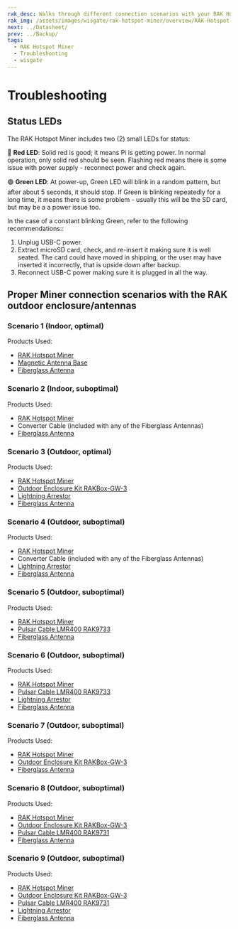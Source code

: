 ```yaml
---
rak_desc: Walks through different connection scenarios with your RAK Hotspot Miner. This includes both the outdoor and indoor enclosure and antennas of RAKwireless suitable for your LoRaWAN Gateway.
rak_img: /assets/images/wisgate/rak-hotspot-miner/overview/RAK-Hotspot-Miner_home.png
next: ../Datasheet/
prev: ../Backup/
tags:
  - RAK Hotspot Miner
  - Troubleshooting
  - wisgate
---
```

# Troubleshooting

## Status LEDs


The RAK Hotspot Miner includes two (2) small LEDs for status: 

<rk-img
  src="/assets/images/wisgate/rak-hotspot-miner/troubleshooting/StatusLED.svg"
  width="40%"
  caption="Status LED location"
/> 

🔴 **Red LED**:
Solid red is good; it means Pi is getting power. In normal operation, only solid red should be seen. Flashing red means there is some issue with power supply - reconnect power and check again.

🟢 **Green LED**:
At power-up, Green LED will blink in a random pattern, but after about 5 seconds, it should stop. If Green is blinking repeatedly for a long time, it means there is some problem - usually this will be the SD card, but may be a a power issue too.

In the case of a constant blinking Green, refer to the following recommendations::

1. Unplug USB-C power.
2. Extract microSD card, check, and re-insert it making sure it is well seated. The card could have moved in shipping, or the user may have inserted it incorrectly, that is upside down after backup.
3. Reconnect USB-C power making sure it is plugged in all the way.


## Proper Miner connection scenarios with the RAK outdoor enclosure/antennas

### Scenario 1 (Indoor, optimal)

Products Used:

- [RAK Hotspot Miner](https://store.rakwireless.com/products/rak-hotspot-miner?utm_source=RAKHotspotMiner&utm_medium=Document&utm_campaign=BuyFromStore) 
- [Magnetic Antenna Base](https://store.rakwireless.com/products/antenna-magnetic-base?utm_source=MagneticAntennaBase&utm_medium=Document&utm_campaign=BuyFromStore)
- [Fiberglass Antenna](https://store.rakwireless.com/products/900-930mhz-8dbi-fiber-glass-antenna?variant=36518410322078&utm_source=868-930MHz8dBiFiberGlassAntenna&utm_medium=Document&utm_campaign=BuyFromStore)


<rk-img
  src="/assets/images/wisgate/rak-hotspot-miner/troubleshooting/1a.png"
  width="100%"
  caption="RAK Hotspot Miner + Magnetic Antenna Base + Fiberglass Antenna"
/> 


### Scenario 2 (Indoor, suboptimal)

Products Used:

- [RAK Hotspot Miner](https://store.rakwireless.com/products/rak-hotspot-miner?utm_source=RAKHotspotMiner&utm_medium=Document&utm_campaign=BuyFromStore) 
- Converter Cable (included with any of the Fiberglass Antennas)
- [Fiberglass Antenna](https://store.rakwireless.com/products/900-930mhz-8dbi-fiber-glass-antenna?variant=36518410322078&utm_source=868-930MHz8dBiFiberGlassAntenna&utm_medium=Document&utm_campaign=BuyFromStore)
  
<rk-img
  src="/assets/images/wisgate/rak-hotspot-miner/troubleshooting/2a.png"
  width="100%"
  caption="RAK Hotspot Miner + Converter Cable + Fiberglass Antenna"
/> 

### Scenario 3 (Outdoor, optimal)

Products Used:

- [RAK Hotspot Miner](https://store.rakwireless.com/products/rak-hotspot-miner?utm_source=RAKHotspotMiner&utm_medium=Document&utm_campaign=BuyFromStore) 
- [Outdoor Enclosure Kit RAKBox-GW-3](https://store.rakwireless.com/products/Outdoor-Enclosure-Kit-H?variant=37912840863942)
- [Lightning Arrestor](https://store.rakwireless.com/products/lightning-arrestor)
- [Fiberglass Antenna](https://store.rakwireless.com/products/900-930mhz-8dbi-fiber-glass-antenna?variant=36518410322078&utm_source=868-930MHz8dBiFiberGlassAntenna&utm_medium=Document&utm_campaign=BuyFromStore)

<rk-img
  src="/assets/images/wisgate/rak-hotspot-miner/troubleshooting/7a.png"
  width="100%"
  caption="RAK Hotspot Miner + Outdoor Enclosure Kit RAKBox-GW-3 + Lightning Arrestor + Fiberglass Antenna"
/> 

### Scenario 4 (Outdoor, suboptimal)

Products Used:

- [RAK Hotspot Miner](https://store.rakwireless.com/products/rak-hotspot-miner?utm_source=RAKHotspotMiner&utm_medium=Document&utm_campaign=BuyFromStore) 
- Converter Cable (included with any of the Fiberglass Antennas)
- [Lightning Arrestor](https://store.rakwireless.com/products/lightning-arrestor)
- [Fiberglass Antenna](https://store.rakwireless.com/products/900-930mhz-8dbi-fiber-glass-antenna?variant=36518410322078&utm_source=868-930MHz8dBiFiberGlassAntenna&utm_medium=Document&utm_campaign=BuyFromStore)

<rk-img
  src="/assets/images/wisgate/rak-hotspot-miner/troubleshooting/3a.png"
  width="100%"
  caption="RAK Hotspot Miner + Converter Cable + Lightning Arrestor + Fiberglass Antenna"
/> 

### Scenario 5 (Outdoor, suboptimal)

Products Used:

- [RAK Hotspot Miner](https://store.rakwireless.com/products/rak-hotspot-miner?utm_source=RAKHotspotMiner&utm_medium=Document&utm_campaign=BuyFromStore) 
- [Pulsar Cable LMR400 RAK9733](https://store.rakwireless.com/products/pulsar-cable-rak9731-rak9733?variant=39677580935366)
- [Fiberglass Antenna](https://store.rakwireless.com/products/900-930mhz-8dbi-fiber-glass-antenna?variant=36518410322078&utm_source=868-930MHz8dBiFiberGlassAntenna&utm_medium=Document&utm_campaign=BuyFromStore)

<rk-img
  src="/assets/images/wisgate/rak-hotspot-miner/troubleshooting/4a.png"
  width="100%"
  caption="RAK Hotspot Miner + Pulsar Cable LMR400 RAK9733 + Fiberglass Antenna"
/> 

### Scenario 6 (Outdoor, suboptimal)

Products Used:

- [RAK Hotspot Miner](https://store.rakwireless.com/products/rak-hotspot-miner?utm_source=RAKHotspotMiner&utm_medium=Document&utm_campaign=BuyFromStore) 
- [Pulsar Cable LMR400 RAK9733](https://store.rakwireless.com/products/pulsar-cable-rak9731-rak9733?variant=39677580935366)
- [Lightning Arrestor](https://store.rakwireless.com/products/lightning-arrestor)
- [Fiberglass Antenna](https://store.rakwireless.com/products/900-930mhz-8dbi-fiber-glass-antenna?variant=36518410322078&utm_source=868-930MHz8dBiFiberGlassAntenna&utm_medium=Document&utm_campaign=BuyFromStore)


<rk-img
  src="/assets/images/wisgate/rak-hotspot-miner/troubleshooting/5a.png"
  width="100%"
  caption="RAK Hotspot Miner + Pulsar Cable LMR400 RAK9733 + Lightning Arrestor + Fiberglass Antenna"
/> 

### Scenario 7 (Outdoor, suboptimal)

Products Used:

- [RAK Hotspot Miner](https://store.rakwireless.com/products/rak-hotspot-miner?utm_source=RAKHotspotMiner&utm_medium=Document&utm_campaign=BuyFromStore) 
- [Outdoor Enclosure Kit RAKBox-GW-3](https://store.rakwireless.com/products/Outdoor-Enclosure-Kit-H?variant=37912840863942)
- [Fiberglass Antenna](https://store.rakwireless.com/products/900-930mhz-8dbi-fiber-glass-antenna?variant=36518410322078&utm_source=868-930MHz8dBiFiberGlassAntenna&utm_medium=Document&utm_campaign=BuyFromStore)


<rk-img
  src="/assets/images/wisgate/rak-hotspot-miner/troubleshooting/6a.png"
  width="100%"
  caption="RAK Hotspot Miner + Outdoor Enclosure Kit RAKBox-GW-3 + Fiberglass Antenna"
/> 

### Scenario 8 (Outdoor, suboptimal)

Products Used:

- [RAK Hotspot Miner](https://store.rakwireless.com/products/rak-hotspot-miner?utm_source=RAKHotspotMiner&utm_medium=Document&utm_campaign=BuyFromStore) 
- [Outdoor Enclosure Kit RAKBox-GW-3](https://store.rakwireless.com/products/Outdoor-Enclosure-Kit-H?variant=37912840863942)
- [Pulsar Cable LMR400 RAK9731](https://store.rakwireless.com/products/pulsar-cable-rak9731-rak9733?variant=39677580935366)
- [Fiberglass Antenna](https://store.rakwireless.com/products/900-930mhz-8dbi-fiber-glass-antenna?variant=36518410322078&utm_source=868-930MHz8dBiFiberGlassAntenna&utm_medium=Document&utm_campaign=BuyFromStore)


<rk-img
  src="/assets/images/wisgate/rak-hotspot-miner/troubleshooting/8a.png"
  width="100%"
  caption="RAK Hotspot Miner + Outdoor Enclosure Kit RAKBox-GW-3 + Pulsar Cable LMR400 RAK9731 + Fiberglass Antenna"
/> 

### Scenario 9 (Outdoor, suboptimal)

Products Used:

- [RAK Hotspot Miner](https://store.rakwireless.com/products/rak-hotspot-miner?utm_source=RAKHotspotMiner&utm_medium=Document&utm_campaign=BuyFromStore)
- [Outdoor Enclosure Kit RAKBox-GW-3](https://store.rakwireless.com/products/Outdoor-Enclosure-Kit-H?variant=37912840863942)
- [Pulsar Cable LMR400 RAK9731](https://store.rakwireless.com/products/pulsar-cable-rak9731-rak9733?variant=39677580935366)
- [Lightning Arrestor](https://store.rakwireless.com/products/lightning-arrestor)
- [Fiberglass Antenna](https://store.rakwireless.com/products/900-930mhz-8dbi-fiber-glass-antenna?variant=36518410322078&utm_source=868-930MHz8dBiFiberGlassAntenna&utm_medium=Document&utm_campaign=BuyFromStore)


<rk-img
  src="/assets/images/wisgate/rak-hotspot-miner/troubleshooting/9a.png"
  width="100%"
  caption="RAK Hotspot Miner + Outdoor Enclosure Kit RAKBox-GW-3 + Pulsar Cable LMR400 RAK9731 + Lightning Arrestor + Fiberglass Antenna"
/> 